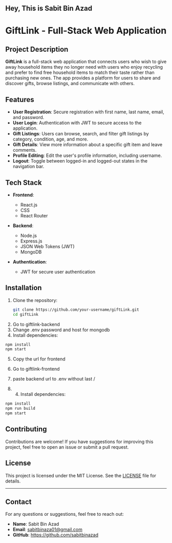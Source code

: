 ## Hey, This is Sabit Bin Azad
# GiftLink - Full-Stack Web Application

## Project Description

**GiftLink** is a full-stack web application that connects users who wish to give away household items they no longer need with users who enjoy recycling and prefer to find free household items to match their taste rather than purchasing new ones. The app provides a platform for users to share and discover gifts, browse listings, and communicate with others.

## Features

- **User Registration**: Secure registration with first name, last name, email, and password.
- **User Login**: Authentication with JWT to secure access to the application.
- **Gift Listings**: Users can browse, search, and filter gift listings by category, condition, age, and more.
- **Gift Details**: View more information about a specific gift item and leave comments.
- **Profile Editing**: Edit the user's profile information, including username.
- **Logout**: Toggle between logged-in and logged-out states in the navigation bar.

## Tech Stack

- **Frontend**:
  - React.js
  - CSS
  - React Router

- **Backend**:
  - Node.js
  - Express.js
  - JSON Web Tokens (JWT)
  - MongoDB

- **Authentication**:
  - JWT for secure user authentication

## Installation

1. Clone the repository:
   ```bash
   git clone https://github.com/your-username/giftLink.git
   cd giftLink
   ```
2. Go to giftlink-backend
3. Change .env password and host for mongodb
4. Install dependencies:
```bash
npm install
npm start
```
5. Copy the url for frontend

6. Go to giftlink-frontend
7. paste backend url to .env without last /
8. 4. Install dependencies:
```bash
npm install
npm run build
npm start
```

## Contributing

Contributions are welcome! If you have suggestions for improving this project, feel free to open an issue or submit a pull request.

## License

This project is licensed under the MIT License. See the [LICENSE](LICENSE) file for details.


---

## Contact

For any questions or suggestions, feel free to reach out:
- **Name**: Sabit Bin Azad
- **Email**: sabitbinaza01@gmail.com
- **GitHub**: https://github.com/sabitbinazad

